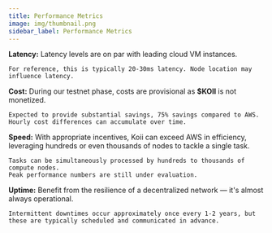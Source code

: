 ```yaml
---
title: Performance Metrics
image: img/thumbnail.png
sidebar_label: Performance Metrics
---
```


**Latency:** 
Latency levels are on par with leading cloud VM instances.

    For reference, this is typically 20-30ms latency. Node location may influence latency.

**Cost:** 
During our testnet phase, costs are provisional as **$KOII** is not monetized.

    Expected to provide substantial savings, 75% savings compared to AWS. Hourly cost differences can accumulate over time.

**Speed:** 
With appropriate incentives, Koii can exceed AWS in efficiency, leveraging hundreds or even thousands of nodes to tackle a single task.

    Tasks can be simultaneously processed by hundreds to thousands of compute nodes.
    Peak performance numbers are still under evaluation.

**Uptime:** Benefit from the resilience of a decentralized network — it's almost always operational.

    Intermittent downtimes occur approximately once every 1-2 years, but these are typically scheduled and communicated in advance.